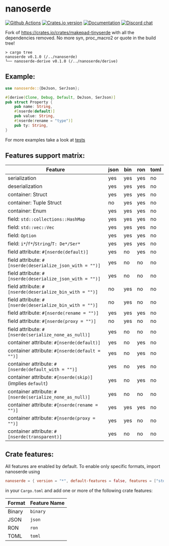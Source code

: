 # nanoserde

[![Github Actions](https://github.com/not-fl3/nanoserde/workflows/Cross-compile/badge.svg)](https://github.com/not-fl3/nanoserde/actions?query=workflow%3A)
[![Crates.io version](https://img.shields.io/crates/v/nanoserde.svg)](https://crates.io/crates/nanoserde)
[![Documentation](https://docs.rs/nanoserde/badge.svg)](https://docs.rs/nanoserde)
[![Discord chat](https://img.shields.io/discord/710177966440579103.svg?label=discord%20chat)](https://discord.gg/WfEp6ut)

Fork of https://crates.io/crates/makepad-tinyserde with all the dependencies removed.
No more syn, proc_macro2 or quote in the build tree!

```
> cargo tree
nanoserde v0.1.0 (/../nanoserde)
└── nanoserde-derive v0.1.0 (/../nanoserde/derive)
```

## Example:

```rust
use nanoserde::{DeJson, SerJson};

#[derive(Clone, Debug, Default, DeJson, SerJson)]
pub struct Property {
    pub name: String,
    #[nserde(default)]
    pub value: String,
    #[nserde(rename = "type")]
    pub ty: String,
}
```

For more examples take a look at [tests](/tests)

## Features support matrix:

| Feature                                                   | json   | bin   | ron    | toml  |
| ---------------------------------------------------       | ------ | ----- | ------ | ----- |
| serialization                                             | yes    | yes   | yes    | no    |
| deserialization                                           | yes    | yes   | yes    | no    |
| container: Struct                                         | yes    | yes   | yes    | no    |
| container: Tuple Struct                                   | no     | yes   | yes    | no    |
| container: Enum                                           | yes    | yes   | yes    | no    |
| field: `std::collections::HashMap`                        | yes    | yes   | yes    | no    |
| field: `std::vec::Vec`                                    | yes    | yes   | yes    | no    |
| field: `Option`                                           | yes    | yes   | yes    | no    |
| field: `i*`/`f*`/`String`/`T: De*/Ser*`                   | yes    | yes   | yes    | no    |
| field attribute: `#[nserde(default)]`                     | yes    | no    | yes    | no    |
| field attribute: `#[nserde(deserialize_json_with = "")]`  | yes    | no    | no     | no    |
| field attribute: `#[nserde(deserialize_json_with = "")]`  | yes    | no    | no     | no    |
| field attribute: `#[nserde(deserialize_bin_with = "")]`   | no     | yes   | no     | no    |
| field attribute: `#[nserde(deserialize_bin_with = "")]`   | no     | yes   | no     | no    |
| field attribute: `#[nserde(rename = "")]`                 | yes    | yes   | yes    | no    |
| field attribute: `#[nserde(proxy = "")]`                  | no     | yes   | no     | no    |
| field attribute: `#[nserde(serialize_none_as_null)]`      | yes    | no    | no     | no    |
| container attribute: `#[nserde(default)]`                 | yes    | no    | yes    | no    |
| container attribute: `#[nserde(default = "")]`            | yes    | no    | yes    | no    |
| container attribute: `#[nserde(default_with = "")]`       | yes    | no    | yes    | no    |
| container attribute: `#[nserde(skip)]` (implies `default`)| yes    | no    | yes    | no    |
| container attribute: `#[nserde(serialize_none_as_null)]`  | yes    | no    | no     | no    |
| container attribute: `#[nserde(rename = "")]`             | yes    | yes   | yes    | no    |
| container attribute: `#[nserde(proxy = "")]`              | yes    | yes   | no     | no    |
| container attribute: `#[nserde(transparent)]`             | yes    | no    | no     | no    |

## Crate features:

All features are enabled by default. To enable only specific formats, import nanoserde using
```toml
nanoserde = { version = "*", default-features = false, features = ["std", "{format feature name}"] }
```
in your `Cargo.toml` and add one or more of the following crate features:

| Format    | Feature Name   |
| ----------| -------------- |
| Binary    | `binary`       |
| JSON      | `json`         |
| RON       | `ron`          |
| TOML      | `toml`         |
